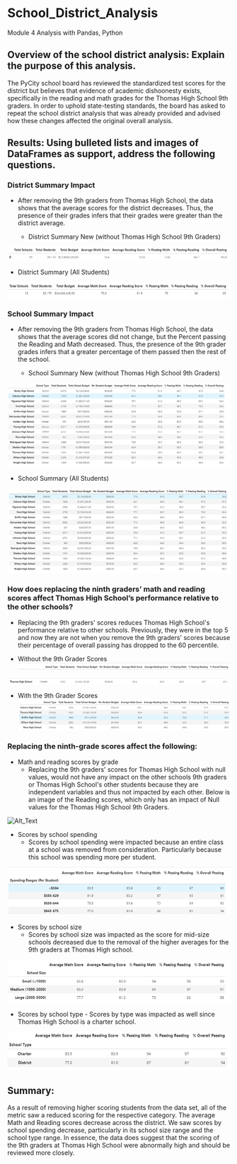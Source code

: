 # School_District_Analysis
Module 4 Analysis with Pandas, Python


## Overview of the school district analysis: Explain the purpose of this analysis.

The PyCity school board has reviewed the standardized test scores for the district but believes that evidence of academic dishoonesty exists, specifically in the reading and math grades for the Thomas High School 9th graders. In order to uphold state-testing standards, the board has asked to repeat the school district analysis that was already provided and advised how these changes affected the original overall analysis. 

## Results: Using bulleted lists and images of DataFrames as support, address the following questions.

### District Summary Impact 

- After removing the 9th graders from Thomas High School, the data shows that the average scores for the district decreases. Thus, the presence of their grades infers that their grades were greater than the district average. 

  - District Summary New (without Thomas High School 9th Graders)

![Alt text](https://github.com/Austin-Cyr/School_District_Analysis/blob/main/District%20Summary%2010-11-12th.PNG?raw=true)

  - District Summary (All Students)

![Alt_Text](https://github.com/Austin-Cyr/School_District_Analysis/blob/main/District%20Summary%209-12.PNG?raw=true)

### School Summary Impact
 
- After removing the 9th graders from Thomas High School, the data shows that the average scores did not change, but the Percent passing the Reading and Math decreased. Thus, the presence of the 9th grader grades infers that a greater percentage of them passed then the rest of the school.

  - School Summary New (without Thomas High School 9th Graders)

![Alt_Text](https://github.com/Austin-Cyr/School_District_Analysis/blob/main/Per_School_Summary_10-12.PNG)

  - School Summary (All Students)

![Alt_Text](https://github.com/Austin-Cyr/School_District_Analysis/blob/main/Per_School_Summary_9-12.PNG)

### How does replacing the ninth graders’ math and reading scores affect Thomas High School’s performance relative to the other schools?

  - Replacing the 9th graders' scores reduces Thomas High School's performance relative to other schools. Previously, they were in the top 5 and now they are not when you remove the 9th graders' scores because their percentage of overall passing has dropped to the 60 percentile.

  - Without the 9th Grader Scores
![Alt_Text](https://github.com/Austin-Cyr/School_District_Analysis/blob/main/Per_School_Summary_10-12_Perf_Comp_Title.PNG)

![Alt_Text](https://github.com/Austin-Cyr/School_District_Analysis/blob/main/Per_School_Summary_10-12_Perf_Comp.PNG)

  - With the 9th Grader Scores
![Alt_Text](https://github.com/Austin-Cyr/School_District_Analysis/blob/main/Per_School_Summary_9-12_Perf_Comp.PNG)


### Replacing the ninth-grade scores affect the following:
  - Math and reading scores by grade
      - Replacing the 9th graders' scores for Thomas High School with null values, would not have any impact on the other schools 9th graders or Thomas High School's other students because they are independent variables and thus not impacted by each other. Below is an image of the Reading scores, which only has an impact of Null values for the Thomas High School 9th Graders.

![Alt_Text](https://github.com/Austin-Cyr/School_District_Analysis/commit/241d62a34af05a328c3fc0fcab186bb7a3063da5)

  - Scores by school spending
      - Scores by school spending were impacted because an entire class at a school was removed from consideration. Particularly because this school was spending more per student.

![Alt_Text](https://github.com/Austin-Cyr/School_District_Analysis/blob/main/Avg_Spending_wo_9th_graders.PNG)

  - Scores by school size
      - Scores by school size was impacted as the score for mid-size schools decreased due to the removal of the higher averages for the 9th graders at Thomas High school. 

![Alt_Text](https://github.com/Austin-Cyr/School_District_Analysis/blob/main/school_by_size.PNG)

- Scores by school type
      - Scores by type was impacted as well since Thomas High School is a charter school. 

![Alt_Text](https://github.com/Austin-Cyr/School_District_Analysis/blob/main/scores_by_type.PNG)

## Summary: 

As a result of removing higher scoring students from the data set, all of the metric saw a reduced scoring for the respective category. The average Math and Reading scores decrease across the district. We saw scores by school spending decrease, particularly in its school size range and the school type range. In essence, the data does suggest that the scoring of the 9th graders at Thomas High School were abnormally high and should be reviewed more closely. 
